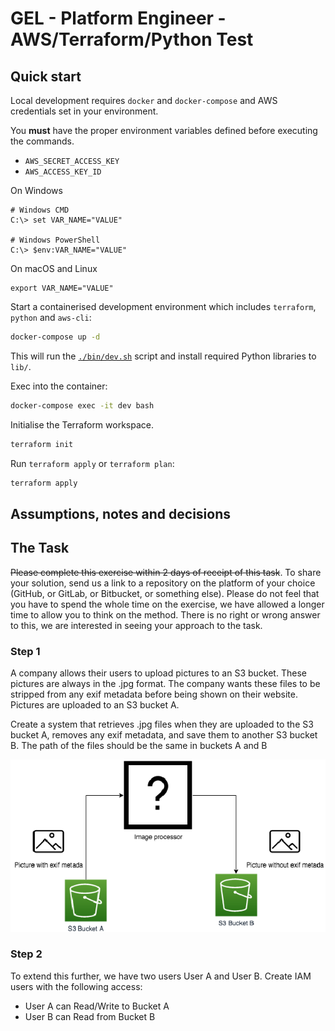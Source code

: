 # GEL - Platform Engineer - AWS/Terraform/Python Test

## Quick start

Local development requires `docker` and `docker-compose` and AWS credentials
set in your environment.

You **must** have the proper environment variables defined before executing the commands.

* `AWS_SECRET_ACCESS_KEY`
* `AWS_ACCESS_KEY_ID`

On Windows
```
# Windows CMD
C:\> set VAR_NAME="VALUE"

# Windows PowerShell
C:\> $env:VAR_NAME="VALUE"
```

On macOS and Linux
```
export VAR_NAME="VALUE"
```

Start a containerised development environment which includes `terraform`,
`python` and `aws-cli`:

```bash
docker-compose up -d
```

This will run the [`./bin/dev.sh`](./bin/dev.sh) script and install required
Python libraries to `lib/`.

Exec into the container:

```bash
docker-compose exec -it dev bash
```

Initialise the Terraform workspace.

```bash
terraform init
```

Run `terraform apply` or `terraform plan`:

```bash
terraform apply
```

## Assumptions, notes and decisions


## The Task

~~Please complete this exercise within 2 days of receipt of this task~~. To share
your solution, send us a link to a repository on the platform of your choice
(GitHub, or GitLab, or Bitbucket, or something else). Please do not feel that
you have to spend the whole time on the exercise, we have allowed a longer time
to allow you to think on the method. There is no right or wrong answer to this,
we are interested in seeing your approach to the task.

### Step 1

A company allows their users to upload pictures to an S3 bucket. These pictures
are always in the .jpg format. The company wants these files to be stripped
from any exif metadata before being shown on their website. Pictures are
uploaded to an S3 bucket A.

Create a system that retrieves .jpg files when they are uploaded to the S3
bucket A, removes any exif metadata, and save them to another S3 bucket B. The
path of the files should be the same in buckets A and B

![Architecture](./docs/architecture.png)

### Step 2

To extend this further, we have two users User A and User B. Create IAM users
with the following access:

- User A can Read/Write to Bucket A
- User B can Read from Bucket B
